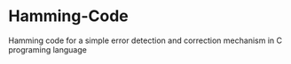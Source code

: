 # Hamming-Code
Hamming code for a simple error detection and correction mechanism in C programing language 
